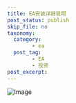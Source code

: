 ```yaml
---
title: EA安装详细说明
post_status: publish
skip_file: no
taxonomy:
  category:
        - ea
  post_tag:
        - EA
        - 投资
post_excerpt: 
---
```

![Image](https://images.unsplash.com/photo-1460881680858-30d872d5b530?ixlib=rb-4.0.3&q=85&fm=jpg&crop=entropy&cs=srgb)